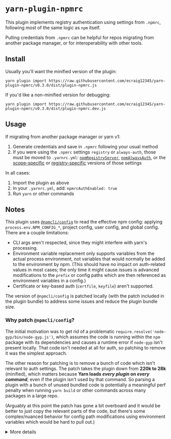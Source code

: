 # `yarn-plugin-npmrc`

This plugin implements registry authentication using settings from `.npmrc`, following most of the same logic as `npm` itself.

Pulling credentials from `.npmrc` can be helpful for repos migrating from another package manager, or for interoperability with other tools.

## Install

Usually you'll want the minified version of the plugin:

```
yarn plugin import https://raw.githubusercontent.com/ecraig12345/yarn-plugin-npmrc/v0.3.0/dist/plugin-npmrc.js
```

If you'd like a non-minified version for debugging:

```
yarn plugin import https://raw.githubusercontent.com/ecraig12345/yarn-plugin-npmrc/v0.3.0/dist/plugin-npmrc.dev.js
```

## Usage

If migrating from another package manager or yarn v1:

1. Generate credentials and save in `.npmrc` following your usual method
1. If you were using the `.npmrc` settings `registry` or `always-auth`, those must be moved to `.yarnrc.yml`: [`npmRegistryServer`](https://yarnpkg.com/configuration/yarnrc#npmRegistryServer), [`npmAlwaysAuth`](https://yarnpkg.com/configuration/yarnrc#npmAlwaysAuth), or the [scope-specific](https://yarnpkg.com/configuration/yarnrc#npmScopes) or [registry-specific](https://yarnpkg.com/configuration/yarnrc#npmRegistries) versions of those settings

In all cases:

1. Import the plugin as above
1. In your `.yarnrc.yml`, add: `npmrcAuthEnabled: true`
1. Run `yarn` or other commands

## Notes

This plugin uses [`@npmcli/config`](https://www.npmjs.com/package/@npmcli/config) to read the effective npm config: applying `process.env.NPM_CONFIG_*`, project config, user config, and global config. There are a couple limitations:

- CLI args aren't respected, since they might interfere with yarn's processing.
- Environment variable replacement only supports variables from the actual process environment, not variables that would normally be added to the environment by npm. (This should have no impact on auth-related values in most cases; the only time it might cause issues is advanced modifications to the `prefix` or config paths which are then referenced as environment variables in a config.)
- Certificate or key-based auth (`certfile`, `keyfile`) aren't supported.

The version of `@npmcli/config` is patched locally (with the patch included in the plugin bundle) to address some issues and reduce the plugin bundle size.

### Why patch `@npmcli/config`?

The initial motivation was to get rid of a problematic `require.resolve('node-gyp/bin/node-gyp.js')`, which assumes the code is running within the `npm` package with its dependencies and causes a runtime error if `node-gyp` isn't present locally. That code isn't needed at all for auth, so patching to remove it was the simplest approach.

The other reason for patching is to remove a bunch of code which isn't relevant to auth settings. The patch takes the plugin down from **220k to 28k** (minified), which matters because **Yarn loads _every plugin_ on _every command_**, even if the plugin isn't used by that command. So parsing a plugin with a bunch of unused bundled code is potentially a meaningful perf penalty when running `yarn build` or other commands across many packages in a large repo.

(Arguably at this point the patch has gone a bit overboard and it would be better to just copy the relevant parts of the code, but there's some complex/nuanced behavior for config path modifications using environment variables which would be hard to pull out.)

<details><summary>More details</summary>

#### What's patched

- Remove all unneeded option `definitions` (including the one referencing `node-gyp`) and logic specific to those options
- Pass in the workspace/package and project roots (since yarn has already found these) and remove all the logic and dependencies related to finding `package.json` and matching its `workspaces` globs (allows removing large glob-related dependencies)
- Remove option definition descriptions and related logging code
- Remove CLI arg support
- Remove all unused methods
- Add partial typing support (not included in bundle) for easier development

#### Updating the patch

It's cleaner to make a fresh patch directory and use `git apply` to apply previous changes, rather than running `yarn patch -u` which adds a second patch file on top of the first one.

1. Optionally, if you need to update the version of `@npmcli/config`, change its version in `package.json` from the patch to the latest registry version, and run `yarn`
1. `yarn patch @npmcli/config`
1. Open the patch directory in an editor window. In that directory:
   1. `git init` and commit all the files (optional, but it can be helpful to see the diff against the original code while editing)
   1. Copy the full path of the previous patch (under `yarn-plugin-npmrc/.yarn/patches`)
   1. Run `git apply <patch-path>` and fix any conflicts (optionally commit if you want a diff with your next changes)
   1. Make any further changes
   1. `rm -rf .git` to avoid including the temp git metadata in the patch!
1. Run the `yarn patch-commit` command from the output
1. Delete the old patch file
1. Don't forget to run `yarn` again to apply the new patch and update the lock file!

</details>
